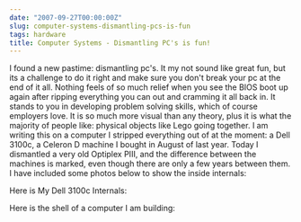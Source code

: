 ```yaml
---
date: "2007-09-27T00:00:00Z"
slug: computer-systems-dismantling-pcs-is-fun
tags: hardware
title: Computer Systems - Dismantling PC's is fun!
---
```


I found a new pastime: dismantling pc's. It my not sound like great
fun, but its a challenge to do it right and make sure you don't break
your pc at the end of it all. Nothing feels of so much relief when you
see the BIOS boot up again after ripping everything you can out and
cramming it all back in. It stands to you in developing problem solving
skills, which of course employers love. It is so much more visual than
any theory, plus it is what the majority of people like: physical
objects like Lego going together. I am writing this on a computer I
stripped everything out of at the moment: a Dell 3100c, a Celeron D
machine I bought in August of last year. Today I dismantled a very old
Optiplex PIII, and the difference between the machines is marked, even
though there are only a few years between them. I have included some
photos below to show the inside internals:
  
Here is My Dell 3100c Internals:
  
[](http://picasaweb.google.com/s/c/bin/slideshow.swf "Click here to block this object with Adblock Plus")  
  
Here is the shell of a computer I am building:
  
[](http://picasaweb.google.com/s/c/bin/slideshow.swf "Click here to block this object with Adblock Plus")
